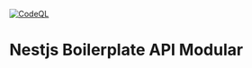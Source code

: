 [![CodeQL](https://github.com/williamkoller/nestjs-boilerplate-api-modular/actions/workflows/codeql.yml/badge.svg)](https://github.com/williamkoller/nestjs-boilerplate-api-modular/actions/workflows/codeql.yml)

# Nestjs Boilerplate API Modular